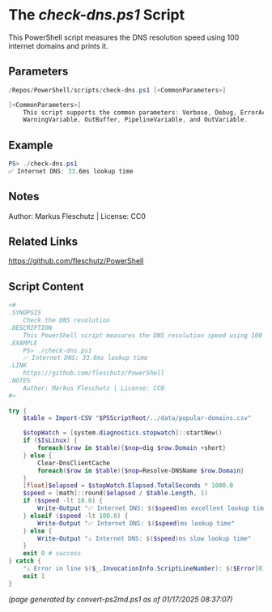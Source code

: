 The *check-dns.ps1* Script
===========================

This PowerShell script measures the DNS resolution speed using 100 internet domains and prints it.

Parameters
----------
```powershell
/Repos/PowerShell/scripts/check-dns.ps1 [<CommonParameters>]

[<CommonParameters>]
    This script supports the common parameters: Verbose, Debug, ErrorAction, ErrorVariable, WarningAction, 
    WarningVariable, OutBuffer, PipelineVariable, and OutVariable.
```

Example
-------
```powershell
PS> ./check-dns.ps1
✅ Internet DNS: 33.6ms lookup time

```

Notes
-----
Author: Markus Fleschutz | License: CC0

Related Links
-------------
https://github.com/fleschutz/PowerShell

Script Content
--------------
```powershell
<#
.SYNOPSIS
	Check the DNS resolution 
.DESCRIPTION
	This PowerShell script measures the DNS resolution speed using 100 internet domains and prints it.
.EXAMPLE
	PS> ./check-dns.ps1
	✅ Internet DNS: 33.6ms lookup time
.LINK
	https://github.com/fleschutz/PowerShell
.NOTES
	Author: Markus Fleschutz | License: CC0
#>
 
try {
	$table = Import-CSV "$PSScriptRoot/../data/popular-domains.csv"

	$stopWatch = [system.diagnostics.stopwatch]::startNew()
	if ($IsLinux) {
		foreach($row in $table){$nop=dig $row.Domain +short}
	} else {
		Clear-DnsClientCache
		foreach($row in $table){$nop=Resolve-DNSName $row.Domain}
	}
	[float]$elapsed = $stopWatch.Elapsed.TotalSeconds * 1000.0
	$speed = [math]::round($elapsed / $table.Length, 1)
	if ($speed -lt 10.0) {
		Write-Output "✅ Internet DNS: $($speed)ms excellent lookup time"
	} elseif ($speed -lt 100.0) {
		Write-Output "✅ Internet DNS: $($speed)ms lookup time"
	} else {  
		Write-Output "⚠️ Internet DNS: $($speed)ms slow lookup time"
	}
	exit 0 # success
} catch {
	"⚠️ Error in line $($_.InvocationInfo.ScriptLineNumber): $($Error[0])"
	exit 1
}
```

*(page generated by convert-ps2md.ps1 as of 01/17/2025 08:37:07)*

